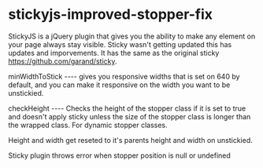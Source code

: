 stickyjs-improved-stopper-fix
========

StickyJS is a jQuery plugin that gives you the ability to make any element on your page always stay visible. Sticky wasn't getting updated this has updates and imporvements. It has the same as the original sticky https://github.com/garand/sticky.

minWidthToStick ---- gives you responsive widths that is set on 640 by default, and you can make it responsive on the width you want to be unstickied.

checkHeight ---- Checks the height of the stopper class if it is set to true and doesn't apply sticky unless the size of the stopper class is longer than the wrapped class. For dynamic stopper classes.

Height and width get reseted to it's parents height and width on unstickied.


Sticky plugin throws error when stopper position is null or undefined
